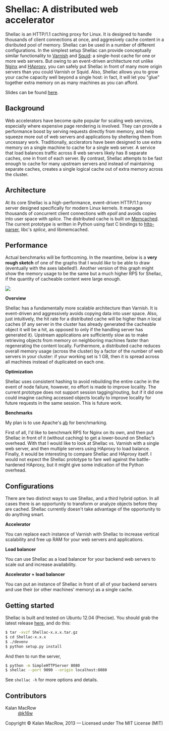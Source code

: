 # Shellac: A distributed web accelerator

Shellac is an HTTP/1.1 caching proxy for Linux. It is designed to handle thousands of client connections at once, and aggresively cache content in a disributed pool of memory. Shellac can be used in a number of different configurations. In the simplest setup Shellac can provide conceptually similar functionality to <a href="https://www.varnish-cache.org">Varnish</a> and <a href="http://www.squid-cache.org">Squid</a>: a single-host cache for one or more web servers. But owing to an event-driven architecture not unlike <a href="http://nginx.com">Nginx</a> and <a href="http://haproxy.1wt.eu">HAproxy</a>, you can safely put Shellac in front of many more origin servers than you could Varnish or Squid. Also, Shellac allows you to grow your cache capacity well beyond a single host: in fact, it will let you "glue" together extra memory on as many machines as you can afford. 

Slides can be found <a href="http://goo.gl/OGjlVW">here</a>.

## Background

Web accelerators have become quite popular for scaling web services, especially where expensive page rendering is involved. They can provide a performance boost by serving requests directly from memory, and help squeeze more out of web servers and applications by sheltering them from uncessary work. Traditionally, acclerators have been designed to use extra memory on a single machine to cache for a single web server. A service that load balances traffic across 8 web servers likely has 8 separate caches, one in front of each server. By contrast, Shellac attempts to be fast enough to cache for many upstream servers and instead of maintaining separate caches, creates a single logical cache out of extra memory across the cluster.  

## Architecture

At its core Shellac is a high-performance, event-driven HTTP/1.1 proxy server designed specifically for modern Linux kernels. It manages thousands of concurrent client connections with <i>epoll</i> and avoids copies into user space with <i>splice</i>. The distributed cache is built on <a href="http://memcached.org">Memcached</a>. The current prototype is written in Python using fast C bindings to <a href="https://github.com/joyent/http-parser">http-parser</a>, libc's <i>splice</i>, and libmemcached. 

## Performance

Actual benchmarks will be forthcoming. In the meantime, below is a <b>very rough sketch</b> of one of the graphs that I would <i>like</i> to be able to draw (eventually with the axes labelled!). Another version of this graph might show the memory usage to be the same but a much higher RPS for Shellac, if the quantity of cacheable content were large enough. 

<img src="https://dl.dropboxusercontent.com/u/55111805/Shellac.png" />

<b>Overview</b>

Shellac has a fundamentally more scalable architecture than Varnish. It is event-driven and aggressively avoids copying data into user space. Also, just intuitively, the hit rate for a distributed cache will be higher than <i>n</i> local caches (if any server in the cluster has already generated the cacheable object it will be a hit, as opposed to only if the handling server has generated it). Upstream applications are sufficiently slow as to make retrieving objects from memory on neighboring machines faster than regenerating the content locally. Furthermore, a distributed cache reduces overall memory usage (across the cluster) by a factor of the number of web servers in your cluster: if your working set is 1 GB, then it is spread across all machines instead of duplicated on each one.

<b>Optimization</b>

Shellac uses consistent hashing to avoid rebuilding the entire cache in the event of node failure, however, no effort is made to improve locality. The current prototype does not support session tagging/routing, but if it did one could imagine caching accessed objects locally to improve locality for future requests in the same session. This is future work.  

<b>Benchmarks</b>

My plan is to use Apache's <a href="http://httpd.apache.org/docs/2.2/programs/ab.html">ab</a> for benchmarking.

First of all, I'd like to benchmark RPS for Nginx on its own, and then put Shellac in front of it (without caching) to get a lower-bound on Shellac's overhead. With that I would like to look at Shellac vs. Varnish with a single web server, and then multiple servers using HAproxy to load balance. Finally, it would be interesting to compare Shellac and HAproxy itself. I would not expect the Shellac prototype to fare well against the battle-hardened HAproxy, but it might give some indication of the Python overhead.

## Configurations

There are two distinct ways to use Shellac, and a third hybrid option. In all cases there is an opportunity to transform or analyze objects before they are cached. Shellac currently doesn't take advantage of the opportunity to do anything smart. 

<b>Accelerator</b>

You can replace each instance of Varnish with Shellac to increase vertical scalability and free up RAM for your web servers and applications.

<b>Load balancer</b>

You can use Shellac as a load balancer for your backend web servers to scale out and increase availability.

<b>Accelerator + load balancer</b>

You can put an instance of Shellac in front of all of your backend servers and use their (or other machines' memory) as a single cache.

## Getting started

Shellac is built and tested on Ubuntu 12.04 (Precise). You should grab the latest release <a href="https://github.com/kmacrow/Shellac/releases">here</a>, and do this:

```bash
$ tar -xvzf Shellac-x.x.x.tar.gz
$ cd Shellac-x.x.x
$ ./devenv
$ python setup.py install
```
And then to run the server,

```bash
$ python -m SimpleHTTPServer 8080
$ shellac --port 9090 --origin localhost:8080 
```
See <code>shellac -h</code> for more options and details.

## Contributors

<dl>
	<dt>Kalan MacRow</dt>
	<dd><a href="#">@k16w</a></dd>
</dl>

Copyright &copy; Kalan MacRow, 2013 &mdash; Licensed under The MIT License (MIT)




